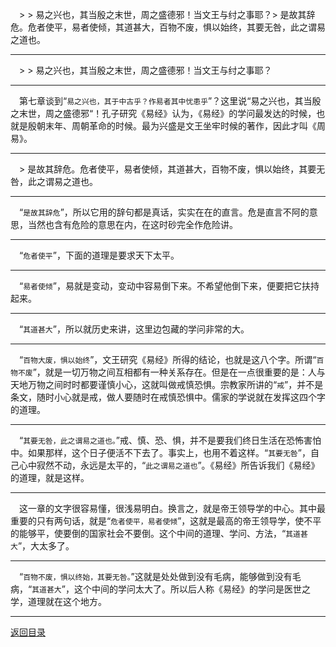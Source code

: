 &emsp;> > 易之兴也，其当殷之末世，周之盛德邪！当文王与纣之事耶？> 是故其辞危。危者使平，易者使倾，其道甚大，百物不废，惧以始终，其要无咎，此之谓易之道也。
___
&emsp;> > 易之兴也，其当殷之末世，周之盛德邪！当文王与纣之事耶？
___
&emsp;第七章谈到“``易之兴也，其于中古乎？作易者其中忧患乎``”？这里说“易之兴也，其当殷之末世，周之盛德邪“！孔子研究《易经》认为，《易经》的学问最发达的时候，也就是殷朝末年、周朝革命的时候。最为兴盛是文王坐牢时候的著作，因此才叫《周易》。
___
&emsp;> 是故其辞危。危者使平，易者使倾，其道甚大，百物不废，惧以始终，其要无咎，此之谓易之道也。
___
&emsp;“``是故其辞危``”，所以它用的辞句都是真话，实实在在的直言。危是直言不阿的意思，当然也含有危险的意思在内，在这时砂完全作危险讲。
___
&emsp;“``危者使平``”，下面的道理是要求天下太平。
___
&emsp;“``易者使倾``”，易就是变动，变动中容易倒下来。不希望他倒下来，便要把它扶持起来。
___
&emsp;“``其道甚大``”，所以就历史来讲，这里边包藏的学问非常的大。
___
&emsp;“``百物大废，惧以始终``”，文王研究《易经》所得的结论，也就是这八个字。所谓“``百物不废``”，就是一切万物之间互相都有一种关系存在。但是在一点很重要的是：人与天地万物之间时时都要谨慎小心，这就叫做戒慎恐惧。宗教家所讲的“``戒``”，并不是条文，随时小心就是戒，做人要随时在戒慎恐惧中。儒家的学说就在发挥这四个字的道理。
___
&emsp;“``其要无咎，此之谓易之道也。``”戒、慎、恐、惧，并不是要我们终日生活在恐怖害怕中。如果那样，这个日子便活不下去了。事实上，也用不着这样。“``其要无咎``”，自己心中寂然不动，永远是太平的，“``此之谓易之道也``”。《易经》所告诉我们《易经》的道理，就是这样。
___
&emsp;这一章的文字很容易懂，很浅易明白。换言之，就是帝王领导学的中心。其中最重要的只有两句话，就是“``危者使平，易者使倾``”，这就是最高的帝王领导学，使不平的能够平，使要倒的国家社会不要倒。这个中间的道理、学问、方法，“``其道甚大``”，大太多了。
___
&emsp;“``百物不废，惧以终始，其要无咎。``”这就是处处做到没有毛病，能够做到没有毛病，“``其道甚大``”，这个中间的学问太大了。所以后人称《易经》的学问是医世之学，道理就在这个地方。
___
[返回目录](../../master/README.md#目录)